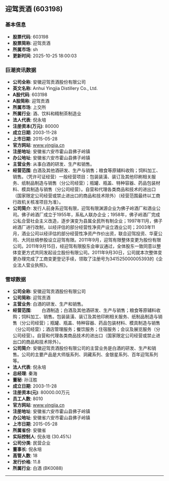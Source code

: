 ## 迎驾贡酒 (603198)

### 基本信息

- **股票代码**: 603198
- **股票简称**: 迎驾贡酒
- **所属市场**: sh
- **更新时间**: 2025-10-25 18:00:03

### 巨潮资讯数据

- **公司全称**: 安徽迎驾贡酒股份有限公司
- **英文名称**: Anhui Yingjia Distillery Co., Ltd.
- **A股代码**: 603198
- **A股简称**: 迎驾贡酒
- **所属市场**: 上交所
- **所属行业**: 酒、饮料和精制茶制造业
- **法人代表**: 倪永培
- **注册资本(万元)**: 80000
- **成立日期**: 2003-11-28
- **上市日期**: 2015-05-28
- **官方网站**: www.yingjia.cn
- **注册地址**: 安徽省六安市霍山县佛子岭镇
- **办公地址**: 安徽省六安市霍山县佛子岭镇
- **主营业务**: 从事白酒的研发、生产和销售。
- **经营范围**: 白酒及其他酒研发、生产与销售；粮食等原辅料收购；饲料加工、销售。（凭许可证经营）一般经营项目：包装装潢、装订及其他印刷相关服务、纸制品制造与销售（分公司经营）；瓶罐、瓶盖、特种容器、药品包装材料、模具制造与销售（分公司经营）。自营和代理各类商品和技术的进出口（国家限定公司经营或禁止进出口的商品和技术除外）（经营范围最终以工商行政机关核准项目为准）。
- **公司简介**: 发行人前身系迎驾有限，迎驾有限渊源企业为佛子岭酒厂和酒业公司。佛子岭酒厂成立于1955年，系私人联办企业；1958年，佛子岭酒厂完成公私合营社会主义改造，逐步演变为县属全民所有制企业；1997年11月，佛子岭酒厂进行改制，以经评估的部分经营性净资产设立酒业公司；2003年11月，酒业公司以经评估的部分经营性净资产作价出资，联合迎驾投资、华夏公司、大同丝绸参股设立迎驾有限。2011年9月，迎驾有限整体变更为股份有限公司。2011年9月15日，经迎驾有限股东会审议通过，全体股东一致同意以整体变更方式共同发起设立股份有限公司。2011年9月30日，公司就本次整体变更办理完成了工商变更登记手续，领取了注册号为341525000005393的《企业法人营业执照》。

### 雪球数据

- **公司全称**: 安徽迎驾贡酒股份有限公司
- **公司简称**: 迎驾贡酒
- **主营业务**: 白酒的研发、生产和销售。
- **经营范围**: 　　白酒制造；白酒及其他酒研发、生产与销售；粮食等原辅料收购；饲料加工、销售。包装装潢、装订及其他印刷相关服务、纸制品制造与销售（分公司经营）；瓶罐、瓶盖、特种容器、药品包装材料、模具制造与销售（分公司经营）；酒店管理服务；餐饮服务；住宿服务；会议及展览服务（分公司经营）。自营和代理各类商品技术的进出口（国家限定公司经营或禁止进出口的商品和技术除外）。
- **公司简介**: 安徽迎驾贡酒股份有限公司的主营业务是白酒的研发、生产和销售。公司的主要产品是大师版系列、洞藏系列、金银星系列、百年迎驾系列等。
- **法人代表**: 倪永培
- **总经理**: 秦海
- **董秘**: 孙汪胜
- **成立日期**: 2003-11-28
- **注册资本(元)**: 80000.00万元
- **员工人数**: 8010
- **官方网站**: www.yingjia.cn
- **注册地址**: 安徽省六安市霍山县佛子岭镇
- **办公地址**: 安徽省六安市霍山县佛子岭镇
- **上市日期**: 2015-05-28
- **所属省份**: 安徽省
- **实际控制人**: 倪永培 (30.45%)
- **公司分类**: 民营企业
- **董事长**: 倪永培
- **高管人数**: 18
- **发行价格**: 11.8
- **所属行业**: 白酒 (BK0088)

---